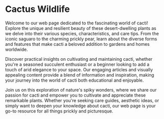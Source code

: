 # Cactus Wildlife

Welcome to our web page dedicated to the fascinating world of cacti! Explore the unique and resilient beauty of these desert-dwelling plants as we delve into their various species, characteristics, and care tips. From the iconic saguaro to the charming prickly pear, learn about the diverse forms and features that make cacti a beloved addition to gardens and homes worldwide.

Discover practical insights on cultivating and maintaining cacti, whether you're a seasoned succulent enthusiast or a beginner looking to add a touch of arid elegance to your space. Our engaging articles and visually appealing content provide a blend of information and inspiration, making your journey into the world of cacti both educational and enjoyable.

Join us on this exploration of nature's spiky wonders, where we share our passion for cacti and empower you to cultivate and appreciate these remarkable plants. Whether you're seeking care guides, aesthetic ideas, or simply want to deepen your knowledge about cacti, our web page is your go-to resource for all things prickly and picturesque.
